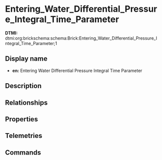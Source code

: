 # Entering_Water_Differential_Pressure_Integral_Time_Parameter
**DTMI:** dtmi:org:brickschema:schema:Brick:Entering_Water_Differential_Pressure_Integral_Time_Parameter;1
## Display name
- **en:** Entering Water Differential Pressure Integral Time Parameter
## Description
## Relationships
## Properties
## Telemetries
## Commands
